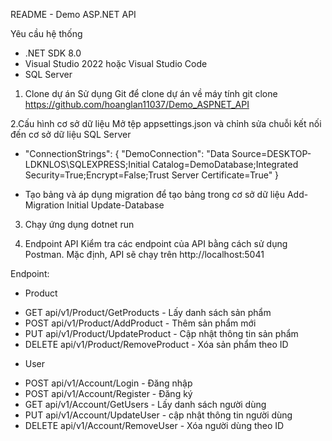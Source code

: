 README - Demo ASP.NET API

Yêu cầu hệ thống

- .NET SDK 8.0
- Visual Studio 2022 hoặc Visual Studio Code
- SQL Server
  
1. Clone dự án Sử dụng Git để clone dự án về máy tính
git clone https://github.com/hoanglan11037/Demo_ASPNET_API

2.Cấu hình cơ sở dữ liệu
Mở tệp appsettings.json và chỉnh sửa chuỗi kết nối đến cơ sở dữ liệu SQL Server 
- "ConnectionStrings": { "DemoConnection": "Data Source=DESKTOP-LDKNLOS\SQLEXPRESS;Initial Catalog=DemoDatabase;Integrated Security=True;Encrypt=False;Trust Server Certificate=True" }

- Tạo bảng và áp dụng migration để tạo bảng trong cơ sở dữ liệu Add-Migration Initial Update-Database

3. Chạy ứng dụng
dotnet run

4. Endpoint API Kiểm tra các endpoint của API bằng cách sử dụng Postman. Mặc định, API sẽ chạy trên http://localhost:5041

Endpoint:

- Product
 + GET api/v1/Product/GetProducts - Lấy danh sách sản phẩm
 + POST api/v1/Product/AddProduct - Thêm sản phẩm mới
 + PUT api/v1/Product/UpdateProduct - Cập nhật thông tin sản phẩm
 + DELETE api/v1/Product/RemoveProduct - Xóa sản phẩm theo ID

- User
 + POST api/v1/Account/Login - Đăng nhập
 + POST api/v1/Account/Register - Đăng ký
 + GET api/v1/Account/GetUsers - Lấy danh sách người dùng
 + PUT api/v1/Account/UpdateUser - cập nhật thông tin người dùng
 + DELETE api/v1/Account/RemoveUser - Xóa người dùng theo ID
